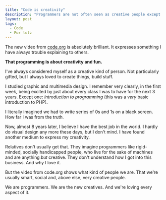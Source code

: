 ```yaml
---
title: "Code is creativity"
description: "Programmers are not often seen as creative people except by other programmers."
layout: post
tags:
  - Code
  - For lolz
---
```


The new video from [code.org](http://www.code.org) is absolutely brilliant. It expresses something I have always trouble explaining to others.

**That programming is about creativity and fun.**

I've always considered myself as a creative kind of person. Not particularly gifted, but I always loved to create things, build stuff. 

I studied graphic and multimedia design. I remember very clearly, in the first week, being excited by just about every class I was to have for the next 3 years. Except one: *introduction to programming* (this was a *very* basic introduction to PHP). 

I literally imagined we had to write series of 0s and 1s on a black screen. How far I was from the truth. 

Now, almost 8 years later, I believe I have the best job in the world. I hardly do visual design any more these days, but I don't mind. I have found another medium to express my creativity. 

Relatives don't usually get that. They imagine programmers like rigid-minded, socially handicapped people, who live for the sake of machines and are anything *but* creative. They don't understand how I got into this business. And why I love it.

But the video from code.org shows what kind of people we are. That we're usually smart, social and, above else, very creative people. 

We are programmers. We are the new creatives. And we're loving every aspect of it.